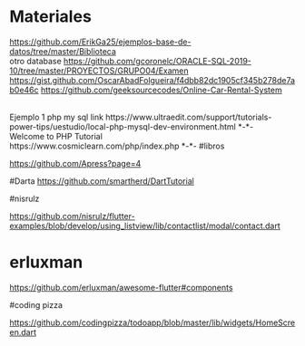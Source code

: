 # Materiales
https://github.com/ErikGa25/ejemplos-base-de-datos/tree/master/Biblioteca
<br>otro database
https://github.com/gcoronelc/ORACLE-SQL-2019-10/tree/master/PROYECTOS/GRUPO04/Examen
https://gist.github.com/OscarAbadFolgueira/f4dbb82dc1905cf345b278de7ab0e46c
https://github.com/geeksourcecodes/Online-Car-Rental-System

<br>
Ejemplo 1 php my sql
link
https://www.ultraedit.com/support/tutorials-power-tips/uestudio/local-php-mysql-dev-environment.html
*-*-
<br>
Welcome to PHP Tutorial<br>
https://www.cosmiclearn.com/php/index.php
*-*-
#libros

https://github.com/Apress?page=4


#Darta
https://github.com/smartherd/DartTutorial

#nisrulz

https://github.com/nisrulz/flutter-examples/blob/develop/using_listview/lib/contactlist/modal/contact.dart


# erluxman

https://github.com/erluxman/awesome-flutter#components

#coding pizza

https://github.com/codingpizza/todoapp/blob/master/lib/widgets/HomeScreen.dart
